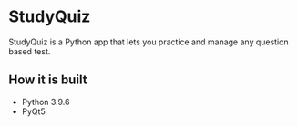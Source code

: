 # StudyQuiz
StudyQuiz is a Python app that lets you practice and manage any question based test.

## How it is built
- Python 3.9.6
- PyQt5
